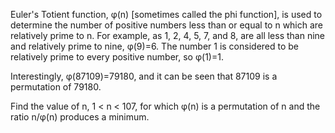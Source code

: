 Euler's Totient function, φ(n) [sometimes called the phi function], is used to determine
the number of positive numbers less than or equal to n which are relatively prime to n. For
example, as 1, 2, 4, 5, 7, and 8, are all less than nine and relatively prime to nine, φ(9)=6.
The number 1 is considered to be relatively prime to every positive number, so φ(1)=1.

Interestingly, φ(87109)=79180, and it can be seen that 87109 is a permutation of 79180.

Find the value of n, 1 < n < 107, for which φ(n) is a permutation of n and
the ratio n/φ(n) produces a minimum.
